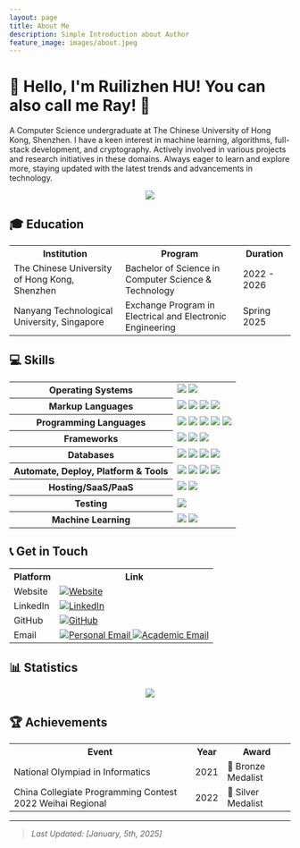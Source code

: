 ```yaml
---
layout: page
title: About Me
description: Simple Introduction about Author
feature_image: images/about.jpeg
---
```


# 👋 Hello, I'm Ruilizhen HU! You can also call me Ray! 🚀

A Computer Science undergraduate at The Chinese University of Hong Kong, Shenzhen. I have a keen interest in machine learning, algorithms, full-stack development, and cryptography. Actively involved in various projects and research initiatives in these domains. Always eager to learn and explore more, staying updated with the latest trends and advancements in technology.

<p align="center">
  <img src="https://github-readme-quotes-bay.vercel.app/quote?font=Redressed&theme=graywhite" />
</p>

## 🎓 Education
<table style="width:100%" align="center">
  <tr>
    <th>Institution</th>
    <th>Program</th>
    <th>Duration</th>
  </tr>
  <tr>
    <td>The Chinese University of Hong Kong, Shenzhen</td>
    <td>Bachelor of Science in Computer Science & Technology</td>
    <td>2022 - 2026</td>
  </tr>
  <tr>
    <td>Nanyang Technological University, Singapore</td>
    <td>Exchange Program in Electrical and Electronic Engineering</td>
    <td>Spring 2025</td>
  </tr>
</table>

## 💻 Skills
<table style="width:100%" align="center">
  <tr>
    <th>Operating Systems</th>
    <td>
      <img src="https://img.shields.io/badge/-Ubuntu-FCC624?style=flat-square&logo=ubuntu" />
      <img src="https://img.shields.io/badge/-Mac%20OS-000000.svg?&style=flat-square&logo=apple&logoColor=white" />
    </td>
  </tr>
  <tr>
    <th>Markup Languages</th>
    <td>
      <img src="https://img.shields.io/badge/-HTML5-E34F26?style=flat-square&logo=html5&logoColor=white" />
      <img src="https://img.shields.io/badge/-CSS3-1572B6?style=flat-square&logo=css3" />
      <img src="https://img.shields.io/badge/-Markdown-000000.svg?&style=flat-square&logo=markdown&logoColor=white" />
      <img src="https://img.shields.io/badge/-LaTeX-008080?style=flat-square&logo=latex&logoColor=white" />
    </td>
  </tr> 
  <tr>
    <th>Programming Languages</th>
    <td> 
      <img src="https://img.shields.io/badge/-Java-007396?style=flat-square&logo=openjdk" />
      <img src="https://img.shields.io/badge/-JavaScript-000000?style=flat-square&logo=javascript" />
      <img src="https://img.shields.io/badge/-C++-787CB5?style=flat-square&logo=c%2B%2B&logoColor=Crayola" />
      <img src="https://img.shields.io/badge/-Python-ffff47?style=flat-square&logo=python" />
      <img src="https://img.shields.io/badge/-Rust-8b0000?style=flat-square&logo=rust" />
    </td>
  </tr>
  <tr>
    <th>Frameworks</th>
    <td>
      <img src="https://img.shields.io/badge/-Vue.js-000000?style=flat-square&logo=vuedotjs" />
      <img src="https://img.shields.io/badge/-Flask-ff0000?style=flat-square&logo=flask" />
      <img src="https://img.shields.io/badge/-Django-006400?style=flat-square&logo=django" />
    </td>
  </tr>
  <tr>
    <th>Databases</th>
    <td>
      <img src="https://img.shields.io/badge/-MongoDB-99ff99?style=flat-square&logo=mongodb" />
      <img src="https://img.shields.io/badge/-PostgreSQL-316192.svg?&style=flat-square&logo=postgresql&logoColor=white" />
      <img src="https://img.shields.io/badge/-MySQL-4479A1?style=flat-square&logo=mysql&logoColor=white" />
      <img src="https://img.shields.io/badge/-SQLite-07405E?style=flat-square&logo=sqlite&logoColor=white" />
    </td>
  </tr>
  <tr>
    <th>Automate, Deploy, Platform & Tools</th>
    <td>
      <img src="https://img.shields.io/badge/-Docker-2496ED?style=flat-square&logo=docker&logoColor=white" />
      <img src="https://img.shields.io/badge/-Git-000000?style=flat-square&logo=git" /> 
      <img src="https://img.shields.io/badge/-Nginx-009639.svg?&style=flat-square&logo=nginx&logoColor=white" /> 
      <img src="https://img.shields.io/badge/-GitHub-000000?style=flat-square&logo=github" />
    </td>
  </tr>
  <tr>
    <th>Hosting/SaaS/PaaS</th>
    <td>
      <img src="https://img.shields.io/badge/-Heroku-430098.svg?&style=flat-square&logo=heroku&logoColor=white" />
      <img src="https://img.shields.io/badge/-Alibaba%20Cloud-000000.svg?&style=flat-square&logo=alibabacloud" />
    </td>
  </tr>
  <tr>
    <th>Testing</th>
    <td>
      <img src="https://img.shields.io/badge/-Postman-%238D6748?style=flat-square&logo=postman&logoColor=orange" />
    </td>
  </tr>
  <tr>
    <th>Machine Learning</th>
    <td>
      <img src="https://img.shields.io/badge/-TensorFlow-FF6F00?style=flat-square&logo=tensorflow&logoColor=white" />
      <img src="https://img.shields.io/badge/-PyTorch-EE4C2C?style=flat-square&logo=pytorch&logoColor=white" />
    </td>
  </tr>
</table>

## 📞 Get in Touch

<table style="width:100%" align="center">
  <tr>
    <th>Platform</th>
    <th>Link</th>
  </tr>
  <tr>
    <td>Website</td>
    <td>
      <a href="https://huruilizhen.github.io">
        <img src="https://img.shields.io/badge/Website-000?style=flat-square&logo=google-chrome&logoColor=white" alt="Website" />
      </a>
    </td>
  </tr>
  <tr>
    <td>LinkedIn</td>
    <td>
      <a href="https://www.linkedin.com/in/ruilizhen-hu">
        <img src="https://img.shields.io/badge/LinkedIn-0077B5?style=flat-square&logo=linkedin&logoColor=white" alt="LinkedIn" />
      </a>
    </td>
  </tr>
  <tr>
    <td>GitHub</td>
    <td>
      <a href="https://github.com/HuRuilizhen">
        <img src="https://img.shields.io/badge/GitHub-181717?style=flat-square&logo=github&logoColor=white" alt="GitHub" />
      </a>
    </td>
  </tr>
  <tr>
    <td>Email</td>
    <td>
      <a href="mailto:huruilizhen@gmail.com">
        <img src="https://img.shields.io/badge/Email-Personal-D14836?style=flat-square&logo=gmail&logoColor=white" alt="Personal Email" />
      </a>
      <a href="mailto:ruilizhenhu@link.cuhk.edu.cn">
        <img src="https://img.shields.io/badge/Email-Academic-D14836?style=flat-square&logo=gmail&logoColor=white" alt="Academic Email" />
      </a>
    </td>
  </tr>
</table>

## 📊 Statistics
<div style="width:100%" align="center">
  <img src="https://github-readme-stats.vercel.app/api?username=HuRuilizhen&show_icons=true" />
</div>

## 🏆 Achievements
<table style="width:100%" align="center">
  <tr>
    <th>Event</th>
    <th>Year</th>
    <th>Award</th>
  </tr>
  <tr>
    <td>National Olympiad in Informatics</td>
    <td>2021</td>
    <td>🥉 Bronze Medalist</td>
  </tr>
  <tr>
    <td>China Collegiate Programming Contest 2022 Weihai Regional</td>
    <td>2022</td>
    <td>🥈 Silver Medalist</td>
  </tr>
</table>

---

> *Last Updated: [January, 5th, 2025]*
